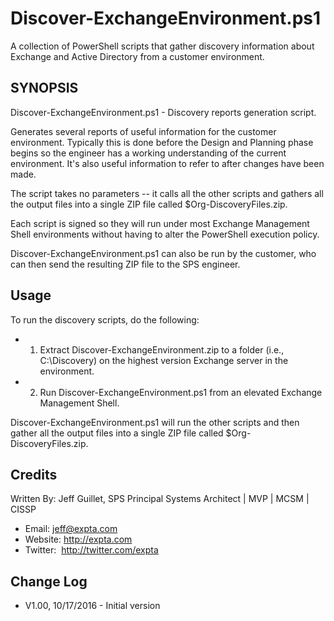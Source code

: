 # Discover-ExchangeEnvironment.ps1
A collection of PowerShell scripts that gather discovery information about Exchange and Active Directory from a customer environment.

## SYNOPSIS
Discover-ExchangeEnvironment.ps1 - Discovery reports generation script.

Generates several reports of useful information for the customer environment. Typically this is done before the Design and Planning phase begins so the engineer has a working understanding of the current environment. It's also useful information to refer to after changes have been made.

The script takes no parameters -- it calls all the other scripts and gathers all the output files into a single ZIP file called $Org-DiscoveryFiles.zip.

Each script is signed so they will run under most Exchange Management Shell environments without having to alter the PowerShell execution policy.

Discover-ExchangeEnvironment.ps1 can also be run by the customer, who can then send the resulting ZIP file to the SPS engineer.

## Usage
To run the discovery scripts, do the following:

- 1. Extract Discover-ExchangeEnvironment.zip to a folder (i.e., C:\Discovery) on the highest version Exchange server in the environment.
- 2. Run Discover-ExchangeEnvironment.ps1 from an elevated Exchange Management Shell.

Discover-ExchangeEnvironment.ps1 will run the other scripts and then gather all the output files into a single ZIP file called $Org-DiscoveryFiles.zip.

## Credits
Written By: Jeff Guillet, SPS Principal Systems Architect | MVP | MCSM | CISSP

- Email:    jeff@expta.com
- Website:  http://expta.com
- Twitter:  http://twitter.com/expta

## Change Log
- V1.00, 10/17/2016 - Initial version
